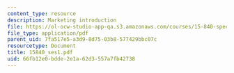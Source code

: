 ```yaml
---
content_type: resource
description: Marketing introduction
file: https://ol-ocw-studio-app-qa.s3.amazonaws.com/courses/15-840-special-seminar-in-marketing-marketing-management-spring-2004/66fb12e0bdde2e1a62d3557a7fb42738_15840_ses1.pdf
file_type: application/pdf
parent_uid: 7fa517e5-a3d9-8d75-03b8-577429bbc07c
resourcetype: Document
title: 15840_ses1.pdf
uid: 66fb12e0-bdde-2e1a-62d3-557a7fb42738
---
```

